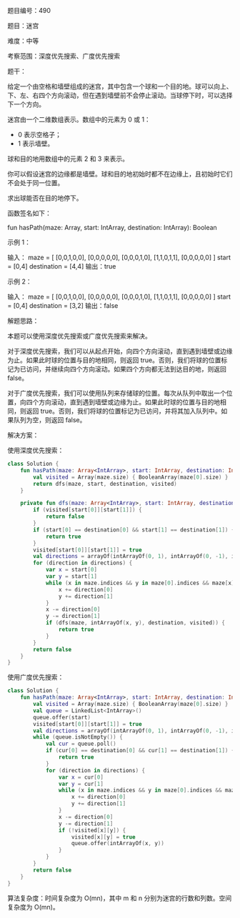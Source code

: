 题目编号：490

题目：迷宫

难度：中等

考察范围：深度优先搜索、广度优先搜索

题干：

给定一个由空格和墙壁组成的迷宫，其中包含一个球和一个目的地。球可以向上、下、左、右四个方向滚动，但在遇到墙壁前不会停止滚动。当球停下时，可以选择下一个方向。

迷宫由一个二维数组表示。数组中的元素为 0 或 1：

- 0 表示空格子；
- 1 表示墙壁。

球和目的地用数组中的元素 2 和 3 来表示。

你可以假设迷宫的边缘都是墙壁。球和目的地初始时都不在边缘上，且初始时它们不会处于同一位置。

求出球能否在目的地停下。

函数签名如下：

fun hasPath(maze: Array<IntArray>, start: IntArray, destination: IntArray): Boolean

示例 1：

输入：
maze = [
  [0,0,1,0,0],
  [0,0,0,0,0],
  [0,0,0,1,0],
  [1,1,0,1,1],
  [0,0,0,0,0]
]
start = [0,4]
destination = [4,4]
输出：true

示例 2：

输入：
maze = [
  [0,0,1,0,0],
  [0,0,0,0,0],
  [0,0,0,1,0],
  [1,1,0,1,1],
  [0,0,0,0,0]
]
start = [0,4]
destination = [3,2]
输出：false

解题思路：

本题可以使用深度优先搜索或广度优先搜索来解决。

对于深度优先搜索，我们可以从起点开始，向四个方向滚动，直到遇到墙壁或边缘为止。如果此时球的位置与目的地相同，则返回 true。否则，我们将球的位置标记为已访问，并继续向四个方向滚动。如果四个方向都无法到达目的地，则返回 false。

对于广度优先搜索，我们可以使用队列来存储球的位置。每次从队列中取出一个位置，向四个方向滚动，直到遇到墙壁或边缘为止。如果此时球的位置与目的地相同，则返回 true。否则，我们将球的位置标记为已访问，并将其加入队列中。如果队列为空，则返回 false。

解决方案：

使用深度优先搜索：

```kotlin
class Solution {
    fun hasPath(maze: Array<IntArray>, start: IntArray, destination: IntArray): Boolean {
        val visited = Array(maze.size) { BooleanArray(maze[0].size) }
        return dfs(maze, start, destination, visited)
    }

    private fun dfs(maze: Array<IntArray>, start: IntArray, destination: IntArray, visited: Array<BooleanArray>): Boolean {
        if (visited[start[0]][start[1]]) {
            return false
        }
        if (start[0] == destination[0] && start[1] == destination[1]) {
            return true
        }
        visited[start[0]][start[1]] = true
        val directions = arrayOf(intArrayOf(0, 1), intArrayOf(0, -1), intArrayOf(1, 0), intArrayOf(-1, 0))
        for (direction in directions) {
            var x = start[0]
            var y = start[1]
            while (x in maze.indices && y in maze[0].indices && maze[x][y] == 0) {
                x += direction[0]
                y += direction[1]
            }
            x -= direction[0]
            y -= direction[1]
            if (dfs(maze, intArrayOf(x, y), destination, visited)) {
                return true
            }
        }
        return false
    }
}
```

使用广度优先搜索：

```kotlin
class Solution {
    fun hasPath(maze: Array<IntArray>, start: IntArray, destination: IntArray): Boolean {
        val visited = Array(maze.size) { BooleanArray(maze[0].size) }
        val queue = LinkedList<IntArray>()
        queue.offer(start)
        visited[start[0]][start[1]] = true
        val directions = arrayOf(intArrayOf(0, 1), intArrayOf(0, -1), intArrayOf(1, 0), intArrayOf(-1, 0))
        while (queue.isNotEmpty()) {
            val cur = queue.poll()
            if (cur[0] == destination[0] && cur[1] == destination[1]) {
                return true
            }
            for (direction in directions) {
                var x = cur[0]
                var y = cur[1]
                while (x in maze.indices && y in maze[0].indices && maze[x][y] == 0) {
                    x += direction[0]
                    y += direction[1]
                }
                x -= direction[0]
                y -= direction[1]
                if (!visited[x][y]) {
                    visited[x][y] = true
                    queue.offer(intArrayOf(x, y))
                }
            }
        }
        return false
    }
}
```

算法复杂度：时间复杂度为 O(mn)，其中 m 和 n 分别为迷宫的行数和列数。空间复杂度为 O(mn)。